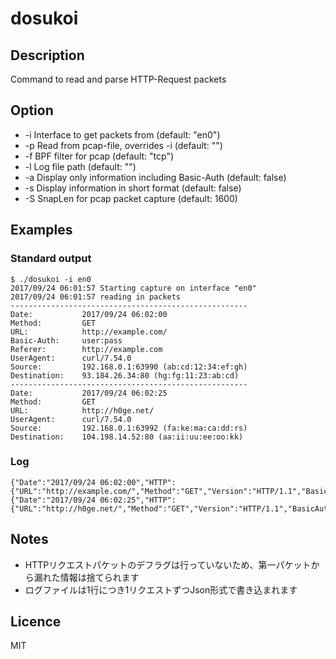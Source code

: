 # dosukoi

## Description
Command to read and parse HTTP-Request packets


## Option
- -i  Interface to get packets from (default: "en0")
- -p  Read from pcap-file, overrides -i (default: "")
- -f  BPF filter for pcap (default: "tcp")
- -l  Log file path (default: "")
- -a  Display only information including Basic-Auth (default: false)
- -s  Display information in short format (default: false)
- -S  SnapLen for pcap packet capture (default: 1600)


## Examples
### Standard output
```
$ ./dosukoi -i en0
2017/09/24 06:01:57 Starting capture on interface "en0"
2017/09/24 06:01:57 reading in packets
-----------------------------------------------------
Date:		    2017/09/24 06:02:00
Method:		    GET
URL:		    http://example.com/
Basic-Auth: 	user:pass
Referer:	    http://example.com
UserAgent:  	curl/7.54.0
Source:		    192.168.0.1:63990 (ab:cd:12:34:ef:gh)
Destination:	93.184.26.34:80 (hg:fg:11:23:ab:cd)
-----------------------------------------------------
Date:		    2017/09/24 06:02:25
Method:		    GET
URL:		    http://h0ge.net/
UserAgent:  	curl/7.54.0
Source:		    192.168.0.1:63992 (fa:ke:ma:ca:dd:rs)
Destination:	104.198.14.52:80 (aa:ii:uu:ee:oo:kk)

```

### Log
```
{"Date":"2017/09/24 06:02:00","HTTP":{"URL":"http://example.com/","Method":"GET","Version":"HTTP/1.1","BasicAuth":"user:pass","UseProxy":false,"ProxyAuth":"","Referer":"http://example.com","UserAgent":"curl/7.54.0"},"SrcPort":"63990","DstPort":"80","SrcIP":"192.168.0.1","DstIP":"93.184.216.34","SrcMAC":"ab:cd:12:34:ef:gh","DstMAC":"hg:fg:11:23:ab:cd"}
{"Date":"2017/09/24 06:02:25","HTTP":{"URL":"http://h0ge.net/","Method":"GET","Version":"HTTP/1.1","BasicAuth":"","UseProxy":false,"ProxyAuth":"","Referer":"","UserAgent":"curl/7.54.0"},"SrcPort":"63992","DstPort":"80","SrcIP":"192.168.0.1","DstIP":"104.198.14.52","SrcMAC":"ka:ke:ma:ca:dd:rs","DstMAC":"aa:ii:uu:ee:oo:kk"}

```


## Notes
- HTTPリクエストパケットのデフラグは行っていないため、第一パケットから漏れた情報は捨てられます
- ログファイルは1行につき1リクエストずつJson形式で書き込まれます


## Licence
MIT
